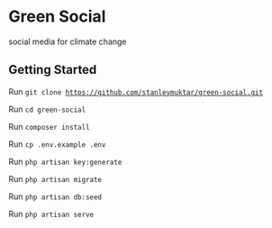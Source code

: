 # Green Social
social media for climate change

## Getting Started
Run <code>git clone https://github.com/stanleymuktar/green-social.git</code>

Run <code>cd green-social</code>

Run <code>composer install</code>

Run <code>cp .env.example .env</code>

Run <code>php artisan key:generate</code>

Run <code>php artisan migrate</code>

Run <code>php artisan db:seed</code>

Run <code>php artisan serve</code>
